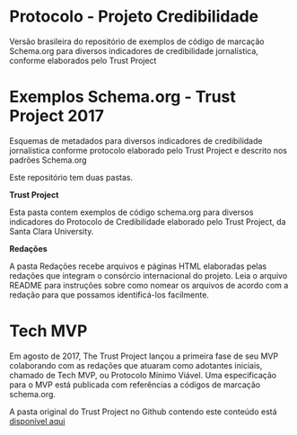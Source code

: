 # Protocolo - Projeto Credibilidade
Versão brasileira do repositório de exemplos de código de marcação Schema.org para diversos indicadores de credibilidade jornalística, conforme elaborados pelo Trust Project

# Exemplos Schema.org - Trust Project 2017
Esquemas de metadados para diversos indicadores de credibilidade jornalística conforme protocolo elaborado pelo Trust Project e descrito nos padrões Schema.org

Este repositório tem duas pastas.

<b>Trust Project</b>

Esta pasta contem exemplos de código schema.org para diversos indicadores do Protocolo de Credibilidade elaborado pelo Trust Project, da Santa Clara University.

<b>Redações</b>

A pasta Redações recebe arquivos e páginas HTML elaboradas pelas redações que integram o consórcio internacional do projeto. Leia o arquivo README para instruções sobre como nomear os arquivos de acordo com a redação para que possamos identificá-los facilmente.

# Tech MVP
Em agosto de 2017, The Trust Project lançou a primeira fase de seu MVP colaborando com as redações que atuaram como adotantes iniciais, chamado de Tech MVP, ou Protocolo Mínimo Viável. Uma especificação para o MVP está publicada com referências a códigos de marcação schema.org.

A pasta original do Trust Project no Github contendo este conteúdo está <a href="https://github.com/TheTrustProjectCode/Trust-Project-Schema.org-Markup-Examples-2017">disponível aqui</a>


